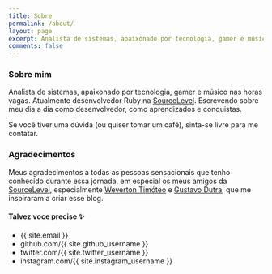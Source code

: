 ```yaml
---
title: Sobre
permalink: /about/
layout: page
excerpt: Analista de sistemas, apaixonado por tecnologia, gamer e músico nas horas vagas. Escrevendo sobre meu dia a dia como desenvolvedor, como aprendizados e conquistas. Blog rodando sobre o Jekyll
comments: false
---
```


### Sobre mim

Analista de sistemas, apaixonado por tecnologia, gamer e músico nas horas vagas. Atualmente
desenvolvedor Ruby na [SourceLevel](https://sourcelevel.io).
Escrevendo sobre meu dia a dia como desenvolvedor, como aprendizados e conquistas.

Se você tiver uma dúvida (ou quiser tomar um café), sinta-se livre para me contatar.

### Agradecimentos

Meus agradecimentos a todas as pessoas sensacionais que tenho conhecido durante essa jornada, em especial os meus amigos da [SourceLevel](https://sourcelevel.io), especialmente [Weverton Timóteo](https://wevtimoteo.github.io/) e [Gustavo Dutra](https://gustavodutra.com/), que me inspiraram a criar esse blog.

#### Talvez voce precise ✨

- {{ site.email }}
- github.com/{{ site.github_username }}
- twitter.com/{{ site.twitter_username }}
- instagram.com/{{ site.instagram_username }}
